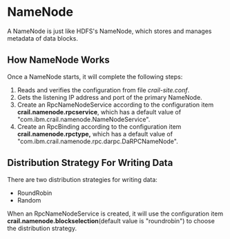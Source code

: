 # NameNode

A NameNode is just like HDFS's NameNode, which stores and manages metadata of data blocks.

## How NameNode Works

Once a NameNode starts, it will complete the following steps:

1. Reads and verifies the configuration from file _crail-site.conf_.
2. Gets the listening IP address and port of the primary NameNode.
3. Create an RpcNameNodeService according to the configuration item **crail.namenode.rpcservice**, which has a default value of "com.ibm.crail.namenode.NameNodeService".
4. Create an RpcBinding according to the configuration item **crail.namenode.rpctype,** which has a default value of "com.ibm.crail.namenode.rpc.darpc.DaRPCNameNode".

## Distribution Strategy For Writing Data

There are two distribution strategies for writing data:

* RoundRobin
* Random

When an RpcNameNodeService is created, it will use the configuration item **crail.namenode.blockselection**\(default value is "roundrobin"\) to choose the distribution strategy.

